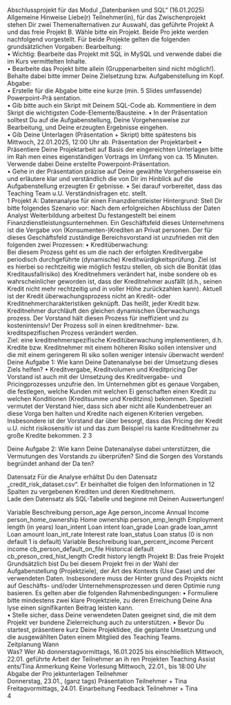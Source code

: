 Abschlussprojekt für das Modul „Datenbanken und SQL“ (16.01.2025) 
Allgemeine Hinweise 
Liebe(r) Teilnehmer(in), für das Zwischenprojekt stehen Dir zwei Themenalternativen zur 
Auswahl, das geführte Projekt A und das freie Projekt B. Wähle bitte ein Projekt. Beide Pro
jekte werden nachfolgend vorgestellt. Für beide Projekte gelten die folgenden grundsätzlichen 
Vorgaben: 
Bearbeitung:  
• Wichtig: Bearbeite das Projekt mit SQL in MySQL und verwende dabei die im Kurs 
vermittelten Inhalte.  
• Bearbeite das Projekt bitte allein (Gruppenarbeiten sind nicht möglich!). Behalte dabei 
bitte immer Deine Zielsetzung bzw. Aufgabenstellung im Kopf. 
Abgabe:  
• Erstelle für die Abgabe bitte eine kurze (min. 5 Slides umfassende) Powerpoint-Prä
sentation.  
• Gib bitte auch ein Skript mit Deinem SQL-Code ab. Kommentiere in dem Skript die 
wichtigsten Code-Elemente/Bausteine. 
• In der Präsentation solltest Du auf die Aufgabenstellung, Deine Vorgehensweise zur 
Bearbeitung, und Deine erzeugten Ergebnisse eingehen.  
• Gib Deine Unterlagen (Präsentation + Skript) bitte spätestens bis Mittwoch, 
22.01.2025, 12:00 Uhr ab. 
Präsentation der Projektarbeit 
• Präsentiere Deine Projektarbeit auf Basis der eingereichten Unterlagen bitte im Rah
men eines eigenständigen Vortrags im Umfang von ca. 15 Minuten. Verwende dabei 
Deine erstellte Powerpoint-Präsentation.  
• Gehe in der Präsentation präzise auf Deine gewählte Vorgehensweise ein und erläutere 
klar und verständlich die von Dir im Hinblick auf die Aufgabenstellung erzeugten Er
gebnisse. 
• Sei darauf vorbereitet, dass das Teaching Team u.U. Verständnisfragen etc. stellt.  
1 
Projekt A: Datenanalyse für einen Finanzdienstleister 
Hintergrund: 
Stell Dir bitte folgendes Szenario vor: Nach dem erfolgreichen Abschluss der Daten Analyst 
Weiterbildung arbeitest Du festangestellt bei einem Finanzdienstleistungsunternehmen. Ein 
Geschäftsfeld dieses Unternehmens ist die Vergabe von (Konsumenten-)Krediten an Privat
personen. Der für dieses Geschäftsfeld zuständige Bereichsvorstand ist unzufrieden mit den 
folgenden zwei Prozessen: 
• Kreditüberwachung:  
Bei diesem Prozess geht es um die nach der erfolgten Kreditvergabe periodisch durchgeführte 
(dynamische) Kreditwürdigkeitsprüfung. Ziel ist es hierbei so rechtzeitig wie möglich festzu
stellen, ob sich die Bonität (das Kreditausfallrisiko) des Kreditnehmers verändert hat, insbe
sondere ob es wahrscheinlicher geworden ist, dass der Kreditnehmer ausfällt (d.h., seinen 
Kredit nicht mehr rechtzeitig und in voller Höhe zurückzahlen kann). Aktuell ist der Kredit
überwachungsprozess nicht an Kredit- oder Kreditnehmercharakteristiken geknüpft. Das 
heißt, jeder Kredit bzw. Kreditnehmer durchläuft den gleichen dynamischen Überwachungs
prozess. Der Vorstand hält diesen Prozess für ineffizient und zu kostenintensiv! Der Prozess 
soll in einen kreditnehmer- bzw. kreditspezifischen Prozess verändert werden.  
Ziel: eine kreditnehmerspezifische Kreditüberwachung implementieren, d.h. Kredite bzw. 
Kreditnehmer mit einem höheren Risiko sollen intensiver und die mit einem geringerem Ri
siko sollen weniger intensiv überwacht werden! 
Deine Aufgabe 1: Wie kann Deine Datenanalyse bei der Umsetzung dieses Ziels helfen? 
• Kreditvergabe, Kreditvolumen und Kreditpricing 
Der Vorstand ist auch mit der Umsetzung des Kreditvergabe- und Pricingprozesses unzufrie
den. Im Unternehmen gibt es genaue Vorgaben, die festlegen, welche Kunden mit welchen Ei
genschaften einen Kredit zu welchen Konditionen (Kreditsumme und Kreditzins) bekommen. 
Speziell vermutet der Verstand hier, dass sich aber nicht alle Kundenbetreuer an diese Vorga
ben halten und Kredite nach eigenen Kriterien vergeben. Insbesondere ist der Vorstand dar
über besorgt, dass das Pricing der Kredit u.U. nicht risikosensitiv ist und das zum Beispiel ris
kante Kreditnehmer zu große Kredite bekommen. 
2 
3 
 
 
 
 
Deine Aufgabe 2: Wie kann Deine Datenanalyse dabei unterstützen, die Vermutungen 
des Vorstands zu überprüfen? Sind die Sorgen des Vorstands begründet anhand der Da
ten? 
 
 
Datensatz 
Für die Analyse erhältst Du den Datensatz „credit_risk_dataset.csv“. Er beinhaltet die folgen
den Informationen in 12 Spalten zu vergebenen Krediten und deren Kreditnehmern.  
Lade den Datensatz als SQL-Tabelle und beginne mit Deinen Auswertungen! 
 
Variable Beschreibung 
person_age Age 
person_income Annual Income 
person_home_ownership Home ownership 
person_emp_length Employment length (in years) 
loan_intent Loan intent 
loan_grade Loan grade 
loan_amnt Loan amount 
loan_int_rate Interest rate 
loan_status Loan status (0 is non default 1 is default) 
Variable 
Beschreibung 
loan_percent_income 
Percent income 
cb_person_default_on_file 
Historical default 
cb_preson_cred_hist_length 
Credit history length 
Projekt B: Das freie Projekt 
Grundsätzlich bist Du bei diesem Projekt frei in der Wahl der Aufgabenstellung (Projektziele), 
der Art des Kontexts (Use Case) und der verwendeten Daten. Insbesondere muss der Hinter
grund des Projekts nicht auf Geschäfts- und/oder Unternehmensprozessen und deren Optimie
rung basieren. Es gelten aber die folgenden Rahmenbedingungen: 
• Formuliere bitte mindestens zwei klare Projektziele, zu deren Erreichung Deine Ana
lyse einen signifikanten Beitrag leisten kann.  
• Stelle sicher, dass Deine verwendeten Daten geeignet sind, die mit dem Projekt ver
bundene Zielerreichung auch zu unterstützen. 
• Bevor Du startest, präsentiere kurz Deine Projektidee, die geplante Umsetzung und die 
ausgewählten Daten einem Mitglied des Teaching Teams.  
Zeitplanung 
Wann  
Was? 
Wer 
Ab donnerstagvormittags, 
16.01.2025 bis einschließlich 
Mittwoch, 22.01. 
geführte Arbeit der 
Teilnehmer an ih
ren Projekten 
Teaching Assist
ents/Tina 
Anmerkung 
Keine Vorlesung 
Mittwoch, 22.01., bis 18:00 
Uhr 
Abgabe der Pro
jektunterlagen 
Teilnehmer  
Donnerstag, 23.01., (ganz
tags) 
Präsentation 
Teilnehmer + Tina  
Freitagvormittags, 24.01. 
Einarbeitung 
Feedback 
Teilnehmer + Tina  
4 
